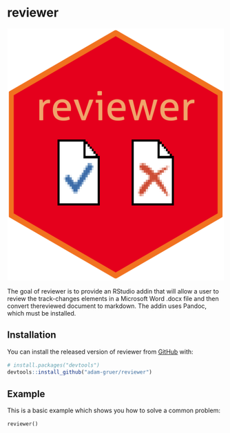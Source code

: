 
<!-- README.md is generated from README.Rmd. Please edit that file -->

# reviewer

![reviewer hex sticker](inst/figures/reviewer.png "Package hex sticker")

The goal of reviewer is to provide an RStudio addin that will allow a
user to review the track-changes elements in a Microsoft Word .docx file
and then convert thereviewed document to markdown. The addin uses
Pandoc, which must be installed.

## Installation

You can install the released version of reviewer from
[GitHub](https://github.com/) with:

``` r
# install.packages("devtools")
devtools::install_github("adam-gruer/reviewer")
```

## Example

This is a basic example which shows you how to solve a common problem:

    reviewer()
